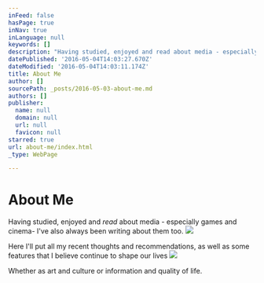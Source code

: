 ```yaml
---
inFeed: false
hasPage: true
inNav: true
inLanguage: null
keywords: []
description: "Having studied, enjoyed and read about media - especially games and cinema- I've also always been writing about them too."
datePublished: '2016-05-04T14:03:27.670Z'
dateModified: '2016-05-04T14:03:11.174Z'
title: About Me
author: []
sourcePath: _posts/2016-05-03-about-me.md
authors: []
publisher:
  name: null
  domain: null
  url: null
  favicon: null
starred: true
url: about-me/index.html
_type: WebPage

---
```

# About Me

Having studied, enjoyed and _read_ about media - especially games and cinema- I've also always been writing about them too.
![](https://the-grid-user-content.s3-us-west-2.amazonaws.com/11b36141-9708-4756-b2ae-3c8dfb6e15be.jpg)

Here I'll put all my recent thoughts and recommendations, as well as some features that I believe continue to shape our lives
![](https://the-grid-user-content.s3-us-west-2.amazonaws.com/db90a97b-ca76-47cd-9125-1ee76abc6a50.jpg)

Whether as art and culture or information and quality of life.